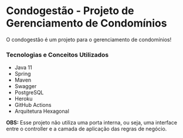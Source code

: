 <h1>Condogestão - Projeto de Gerenciamento de Condomínios</h1>

<p>O condogestão é um projeto para o gerenciamento de condomínios!</p>

<h3>Tecnologias e Conceitos Utilizados</h3>

<ul>
    <li>Java 11</li>
    <li>Spring</li>
    <li>Maven</li>
    <li>Swagger</li>
    <li>PostgreSQL</li>
    <li>Heroku</li>
    <li>GitHub Actions</li>
    <li>Arquitetura Hexagonal</li>
</ul>

<p>
    <strong>OBS:</strong> Esse projeto não utiliza uma porta interna, ou seja, uma interface entre o controller e a camada de aplicação das regras de negócio.
</p>